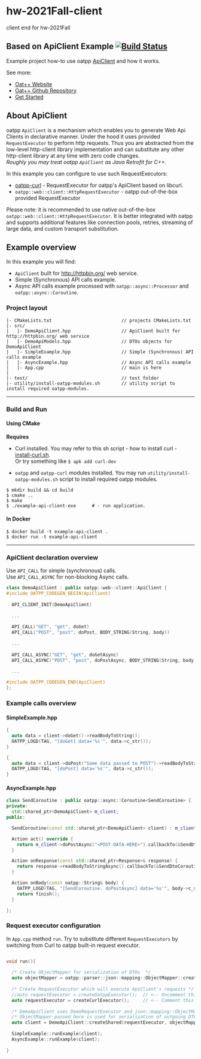 # hw-2021Fall-client

client end for hw-2021Fall

## Based on ApiClient Example [![Build Status](https://dev.azure.com/lganzzzo/lganzzzo/_apis/build/status/oatpp.example-api-client?branchName=master)](https://dev.azure.com/lganzzzo/lganzzzo/_build?definitionId=14&branchName=master)

Example project how-to use oatpp [ApiClient](https://oatpp.io/docs/components/api-client/) and how it works.

See more:

- [Oat++ Website](https://oatpp.io/)
- [Oat++ Github Repository](https://github.com/oatpp/oatpp)
- [Get Started](https://oatpp.io/docs/start)

## About ApiClient

oatpp `ApiClient` is a mechanism which enables you to generate Web Api Clients in declarative manner.
Under the hood it uses provided `RequestExecutor` to perform http requests. Thus you are abstracted from the low-level http-client library implementation and can substitute any other http-client library at any time with zero code changes.  
*Roughly you may treat oatpp `ApiClient` as Java Retrofit for C++.*

In this example you can configure to use such RequestExecutors:

- [oatpp-curl](https://github.com/oatpp/oatpp-curl) - RequestExecutor for oatpp's ApiClient based on libcurl.
- `oatpp::web::client::HttpRequestExecutor` - oatpp out-of-the-box provided RequestExecutor

Please note: it is recommended to use native out-of-the-box `oatpp::web::client::HttpRequestExecutor`. It is better integrated 
with oatpp and supports additional features like connection pools, retries, streaming of large data, and custom transport substitution.

## Example overview

In this example you will find: 
- ```ApiClient``` built for http://httpbin.org/ web service.
- Simple (Synchronous) API calls example.
- Async API calls example processed with ```oatpp::async::Processor``` and ```oatpp::async::Coroutine```.

### Project layout

```
|- CMakeLists.txt                          // projects CMakeLists.txt
|- src/
|   |- DemoApiClient.hpp                   // ApiClient built for http://httpbin.org/ web service
|   |- DemoApiModels.hpp                   // DTOs objects for DemoApiClient
|   |- SimpleExample.hpp                   // Simple (Synchronous) API calls example
|   |- AsyncExample.hpp                    // Async API calls example
|   |- App.cpp                             // main is here
|   
|- test/                                   // test folder
|- utility/install-oatpp-modules.sh        // utility script to install required oatpp-modules.
```
---

### Build and Run

#### Using CMake

**Requires** 

- Curl installed. You may refer to this sh script - how to install curl - 
[install-curl.sh](https://github.com/oatpp/oatpp-curl/blob/master/utility/install-deps/install-curl.sh).  
Or try something like ```$ apk add curl-dev```

- `oatpp` and `oatpp-curl` modules installed. You may run `utility/install-oatpp-modules.sh` 
script to install required oatpp modules.

```
$ mkdir build && cd build
$ cmake ..
$ make 
$ ./example-api-client-exe      # - run application.

```

#### In Docker

```
$ docker build -t example-api-client .
$ docker run -t example-api-client
```
---

### ApiClient declaration overview

Use ```API_CALL``` for simple (synchronous) calls.  
Use ```API_CALL_ASYNC``` for non-blocking Async calls.

```c++
class DemoApiClient : public oatpp::web::client::ApiClient {
#include OATPP_CODEGEN_BEGIN(ApiClient)
  
  API_CLIENT_INIT(DemoApiClient)
  
  ...
  
  API_CALL("GET", "get", doGet)
  API_CALL("POST", "post", doPost, BODY_STRING(String, body))
  
  ...
  
  API_CALL_ASYNC("GET", "get", doGetAsync)
  API_CALL_ASYNC("POST", "post", doPostAsync, BODY_STRING(String, body))

  ...
  
#include OATPP_CODEGEN_END(ApiClient)
};
```

### Example calls overview

#### SimpleExample.hpp

```c++
{
  auto data = client->doGet()->readBodyToString();
  OATPP_LOGD(TAG, "[doGet] data='%s'", data->c_str());
}

{
  auto data = client->doPost("Some data passed to POST")->readBodyToString();
  OATPP_LOGD(TAG, "[doPost] data='%s'", data->c_str());
}
```

#### AsyncExample.hpp

```c++
class SendCoroutine : public oatpp::async::Coroutine<SendCoroutine> {
private:
  std::shared_ptr<DemoApiClient> m_client;
public:

  SendCoroutine(const std::shared_ptr<DemoApiClient> client) : m_client(client) {}

  Action act() override {
    return m_client->doPostAsync("<POST-DATA-HERE>").callbackTo(&SendDtoCoroutine::onResponse);
  }

  Action onResponse(const std::shared_ptr<Response>& response) {
    return response->readBodyToStringAsync().callbackTo(&SendDtoCoroutine::onBody);
  }

  Action onBody(const oatpp::String& body) {
    OATPP_LOGD(TAG, "[SendCoroutine. doPostAsync] data='%s'", body->c_str());
    return finish();
  }

};
```

### Request executor configuration

In ```App.cpp``` method ```run```.
Try to substitute different ```RequestExecutors``` by switching from Curl to oatpp built-in request executor.

```c++

void run(){
  
  /* Create ObjectMapper for serialization of DTOs  */
  auto objectMapper = oatpp::parser::json::mapping::ObjectMapper::createShared();
  
  /* Create RequestExecutor which will execute ApiClient's requests */
  //auto requestExecutor = createOatppExecutor();  // <-- Uncomment this
  auto requestExecutor = createCurlExecutor();     // <-- Comment this
  
  /* DemoApiClient uses DemoRequestExecutor and json::mapping::ObjectMapper */
  /* ObjectMapper passed here is used for serialization of outgoing DTOs */
  auto client = DemoApiClient::createShared(requestExecutor, objectMapper);
  
  SimpleExample::runExample(client);
  AsyncExample::runExample(client);
  
}

```
